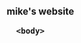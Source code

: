 <!DOCTYPE html>
<html>
  <head>
    <body>
      <h2>mike's website</h>
      
      
      <body>
    
    
    
  </head>
  
